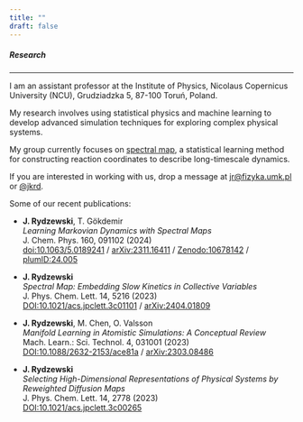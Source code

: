 ```yaml
---
title: ""
draft: false
---
```


##### Research
---

I am an assistant professor at the Institute of Physics, Nicolaus 
Copernicus University (NCU), Grudziadzka 5, 87-100 Toruń, Poland.

My research involves using statistical physics and machine learning to 
develop advanced simulation techniques for exploring complex physical 
systems.

My group currently focuses on [spectral map](https://doi.org/10.1021/acs.jpclett.3c01101), 
a statistical learning method for constructing reaction coordinates to describe 
long-timescale dynamics.

If you are interested in working with us, drop a message at <jr@fizyka.umk.pl> or 
[@jkrd](https://account.wire.com/user-profile/?id=C96B75EF-25A6-49DC-80A2-846CC0B50DE4).

Some of our recent publications:
* __J. Rydzewski__, T. Gökdemir  
  *Learning Markovian Dynamics with Spectral Maps*  
  J. Chem. Phys. 160, 091102 (2024)  
  [doi:10.1063/5.0189241](https://doi.org/10.1063/5.0189241) /
  [arXiv:2311.16411](https://arxiv.org/abs/2311.16411) / 
  [Zenodo:10678142](https://zenodo.org/records/10678142) /
  [plumID:24.005](https://www.plumed-nest.org/eggs/24/005/)

* __J. Rydzewski__  
  *Spectral Map: Embedding Slow Kinetics in Collective Variables*  
  J. Phys. Chem. Lett. 14, 5216 (2023)  
  [DOI:10.1021/acs.jpclett.3c01101](https://doi.org/10.1021/acs.jpclett.3c01101) /
  [arXiv:2404.01809](https://arxiv.org/abs/2404.01809)

* __J. Rydzewski__, M. Chen, O. Valsson  
  *Manifold Learning in Atomistic Simulations: A Conceptual Review*  
  Mach. Learn.: Sci. Technol. 4, 031001 (2023)  
  [DOI:10.1088/2632-2153/ace81a](https://doi.org/10.1088/2632-2153/ace81a) /
  [arXiv:2303.08486](https://arxiv.org/abs/2303.08486)

* __J. Rydzewski__  
  *Selecting High-Dimensional Representations of Physical Systems by Reweighted Diffusion Maps*  
  J. Phys. Chem. Lett. 14, 2778 (2023)  
  [DOI:10.1021/acs.jpclett.3c00265](https://doi.org/10.1021/acs.jpclett.3c00265)  
